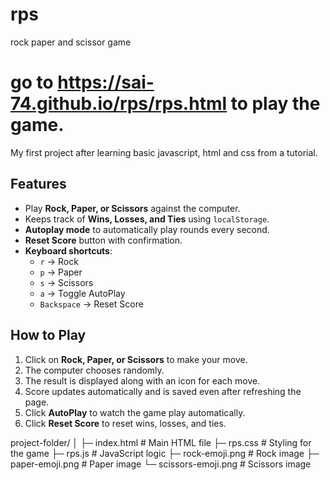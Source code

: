 # rps
rock paper and scissor game

# go to https://sai-74.github.io/rps/rps.html to play the game.

My first project after learning basic javascript, html and css from a tutorial.

## Features

- Play **Rock, Paper, or Scissors** against the computer.
- Keeps track of **Wins, Losses, and Ties** using `localStorage`.
- **Autoplay mode** to automatically play rounds every second.
- **Reset Score** button with confirmation.
- **Keyboard shortcuts**:
  - `r` → Rock
  - `p` → Paper
  - `s` → Scissors
  - `a` → Toggle AutoPlay
  - `Backspace` → Reset Score
 
## How to Play

1. Click on **Rock, Paper, or Scissors** to make your move.
2. The computer chooses randomly.
3. The result is displayed along with an icon for each move.
4. Score updates automatically and is saved even after refreshing the page.
5. Click **AutoPlay** to watch the game play automatically.
6. Click **Reset Score** to reset wins, losses, and ties.

project-folder/
│
├─ index.html # Main HTML file
├─ rps.css # Styling for the game
├─ rps.js # JavaScript logic
├─ rock-emoji.png # Rock image
├─ paper-emoji.png # Paper image
└─ scissors-emoji.png # Scissors image

